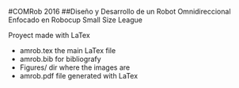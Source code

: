 #COMRob 2016
##Diseño y Desarrollo de un Robot Omnidireccional Enfocado en Robocup Small Size League

Proyect made with LaTex

- amrob.tex 	the main LaTex file
- amrob.bib 	for bibliografy
- Figures/  	dir where the images are
- amrob.pdf 	file generated with LaTex 


